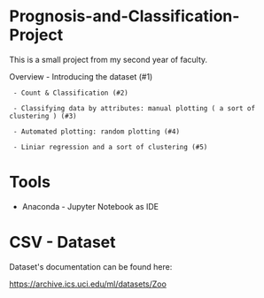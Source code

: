 # Prognosis-and-Classification-Project
 
This is a small project from my second year of faculty.

   Overview
     - Introducing the dataset (#1) 
     
     - Count & Classification (#2) 
     
     - Classifying data by attributes: manual plotting ( a sort of clustering ) (#3) 
     
     - Automated plotting: random plotting (#4) 
     
     - Liniar regression and a sort of clustering (#5)
     
# Tools
   - Anaconda - Jupyter Notebook as IDE
   
     
# CSV - Dataset
 Dataset's documentation can be found here:
 
 https://archive.ics.uci.edu/ml/datasets/Zoo
